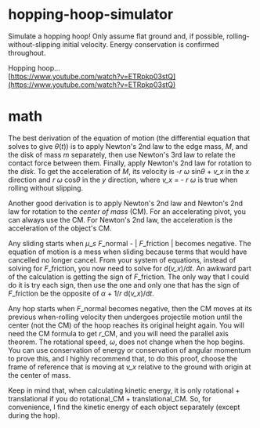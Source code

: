 # hopping-hoop-simulator
Simulate a hopping hoop! Only assume flat ground and, if possible, rolling-without-slipping initial velocity. Energy conservation is confirmed throughout.

Hopping hoop...  
[https://www.youtube.com/watch?v=ETRpkp03stQ](https://www.youtube.com/watch?v=ETRpkp03stQ)

# math
The best derivation of the equation of motion (the differential equation that solves to give *θ*(*t*)) is to apply Newton's 2nd law to the edge mass, *M*, and the disk of mass *m* separately, then use Newton's 3rd law to relate the contact force between them. Finally, apply Newton's 2nd law for rotation to the *disk*. To get the acceleration of *M*, its velocity is -*r* *ω* sin*θ* + *v\_x* in the *x* direction and *r* *ω* cos*θ* in the *y* direction, where *v\_x* = - *r* *ω* is true when rolling without slipping.

Another good derivation is to apply Newton's 2nd law and Newton's 2nd law for rotation to the *center of mass* (CM). For an accelerating pivot, you can always use the CM. For Newton's 2nd law, the acceleration is the acceleration of the object's CM. 

Any sliding starts when *μ*\_*s* *F*_normal - | *F*_friction | becomes negative. The equation of motion is a mess when sliding because terms that would have cancelled no longer cancel. From your system of equations, instead of solving for *F*_friction, you now need to solve for d(*v\_x*)/d*t*. An awkward part of the calculation is getting the sign of *F*_friction. The only way that I could do it is try each sign, then use the one and only one that has the sign of *F*_friction be the opposite of *α* + 1/*r* d(*v\_x*)/d*t*.

Any hop starts when *F*_normal becomes negative, then the CM moves at its previous when-rolling velocity then undergoes projectile motion until the center (not the CM) of the hoop reaches its original height again. You will need the CM formula to get *r*\_CM, and you will need the parallel axis theorem. The rotational speed, *ω*, does not change when the hop begins. You can use conservation of energy or conservation of angular momentum to prove this, and I highly recommend that, to do this proof, choose the frame of reference that is moving at *v\_x* relative to the ground with origin at the center of mass.

Keep in mind that, when calculating kinetic energy, it is only rotational + translational if you do rotational\_CM + translational\_CM. So, for convenience, I find the kinetic energy of each object separately (except during the hop).
